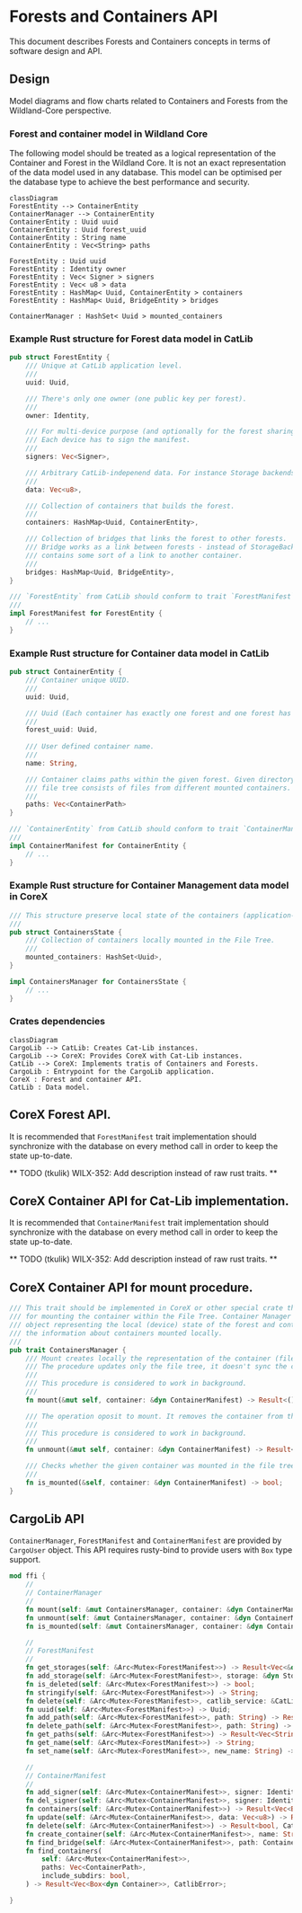 # Forests and Containers API
This document describes Forests and Containers concepts in terms of software design and API.


## Design
Model diagrams and flow charts related to Containers and Forests from the Wildland-Core perspective.


### Forest and container model in Wildland Core
The following model should be treated as a logical representation of the Container and Forest in the Wildland Core. It is not an exact representation of the data model used in any database. This model can be optimised per the database type to achieve the best performance and security.

```mermaid
classDiagram
ForestEntity --> ContainerEntity
ContainerManager --> ContainerEntity
ContainerEntity : Uuid uuid
ContainerEntity : Uuid forest_uuid
ContainerEntity : String name
ContainerEntity : Vec<String> paths

ForestEntity : Uuid uuid
ForestEntity : Identity owner
ForestEntity : Vec< Signer > signers
ForestEntity : Vec< u8 > data
ForestEntity : HashMap< Uuid, ContainerEntity > containers
ForestEntity : HashMap< Uuid, BridgeEntity > bridges

ContainerManager : HashSet< Uuid > mounted_containers
```


### Example Rust structure for Forest data model in CatLib
```rust
pub struct ForestEntity {
    /// Unique at CatLib application level.
    /// 
    uuid: Uuid,

    /// There's only one owner (one public key per forest).
    /// 
    owner: Identity,

    /// For multi-device purpose (and optionally for the forest sharing mechanism).
    /// Each device has to sign the manifest.
    /// 
    signers: Vec<Signer>,

    /// Arbitrary CatLib-indepenend data. For instance Storage backends (serialized to json) etc.
    /// 
    data: Vec<u8>,

    /// Collection of containers that builds the forest.
    /// 
    containers: HashMap<Uuid, ContainerEntity>,

    /// Collection of bridges that links the forest to other forests.
    /// Bridge works as a link between forests - instead of StorageBackend
    /// contains some sort of a link to another container.
    /// 
    bridges: HashMap<Uuid, BridgeEntity>,
}

/// `ForestEntity` from CatLib should conform to trait `ForestManifest` from CoreX.
/// 
impl ForestManifest for ForestEntity { 
    // ...
}
```


### Example Rust structure for Container data model in CatLib
```rust
pub struct ContainerEntity { 
    /// Container unique UUID.
    /// 
    uuid: Uuid,

    /// Uuid (Each container has exactly one forest and one forest has many containers).
    /// 
    forest_uuid: Uuid,
    
    /// User defined container name.
    /// 
    name: String,

    /// Container claims paths within the given forest. Given directory in a
    /// file tree consists of files from different mounted containers.
    /// 
    paths: Vec<ContainerPath>
}

/// `ContainerEntity` from CatLib should conform to trait `ContainerManifest` from CoreX.
/// 
impl ContainerManifest for ContainerEntity { 
    // ...
}
```


### Example Rust structure for Container Management data model in CoreX
```rust
/// This structure preserve local state of the containers (application-wise).
/// 
pub struct ContainersState {
    /// Collection of containers locally mounted in the File Tree.
    /// 
    mounted_containers: HashSet<Uuid>,
}

impl ContainersManager for ContainersState {
    // ...
}
```


### Crates dependencies
```mermaid
classDiagram
CargoLib --> CatLib: Creates Cat-Lib instances.
CargoLib --> CoreX: Provides CoreX with Cat-Lib instances.
CatLib --> CoreX: Implements tratis of Containers and Forests.
CargoLib : Entrypoint for the CargoLib application.
CoreX : Forest and container API.
CatLib : Data model.
```


## CoreX Forest API.
It is recommended that `ForestManifest` trait implementation should synchronize with the database on every method call in order to keep the state up-to-date.

** TODO (tkulik) WILX-352: Add description instead of raw rust traits. **

## CoreX Container API for Cat-Lib implementation.
It is recommended that `ContainerManifest` trait implementation should synchronize with the database on every method call in order to keep the state up-to-date.

** TODO (tkulik) WILX-352: Add description instead of raw rust traits. **


## CoreX Container API for mount procedure.
```rust
/// This trait should be implemented in CoreX or other special crate that is responsible
/// for mounting the container within the File Tree. Container Manager is an API for the
/// object representing the local (device) state of the forest and containers. It keeps
/// the information about containers mounted locally.
/// 
pub trait ContainersManager {
    /// Mount creates locally the representation of the container (files/directories structures).
    /// The procedure updates only the file tree, it doesn't sync the container data itself.
    ///
    /// This procedure is considered to work in background.
    /// 
    fn mount(&mut self, container: &dyn ContainerManifest) -> Result<(), ContainerManagerError>;

    /// The operation oposit to mount. It removes the container from the file tree representation.
    /// 
    /// This procedure is considered to work in background.
    /// 
    fn unmount(&mut self, container: &dyn ContainerManifest) -> Result<(), ContainerManagerError>;

    /// Checks whether the given container was mounted in the file tree.
    /// 
    fn is_mounted(&self, container: &dyn ContainerManifest) -> bool;
}
```


## CargoLib API
`ContainerManager`, `ForestManifest` and `ContainerManifest` are provided by `CargoUser` object. This API requires rusty-bind to provide users with `Box` type support.

```rust
mod ffi {
    //
    // ContainerManager
    //
    fn mount(self: &mut ContainersManager, container: &dyn ContainerManifest) -> Result<(), ContainerMountError>;
    fn unmount(self: &mut ContainersManager, container: &dyn ContainerManifest) -> Result<(), ContainerUnmountError>;
    fn is_mounted(self: &mut ContainersManager, container: &dyn ContainerManifest) -> bool;

    //
    // ForestManifest
    //
    fn get_storages(self: &Arc<Mutex<ForestManifest>>) -> Result<Vec<&dyn StorageBackend>, GetStoragesError>;
    fn add_storage(self: &Arc<Mutex<ForestManifest>>, storage: &dyn StorageBackend) -> Result<(), AddStorageError>;
    fn is_deleted(self: &Arc<Mutex<ForestManifest>>) -> bool;
    fn stringify(self: &Arc<Mutex<ForestManifest>>) -> String;
    fn delete(self: &Arc<Mutex<ForestManifest>>, catlib_service: &CatLibService) -> Result<(), CatlibError>;
    fn uuid(self: &Arc<Mutex<ForestManifest>>) -> Uuid;
    fn add_path(self: &Arc<Mutex<ForestManifest>>, path: String) -> Result<bool, CatlibError>;
    fn delete_path(self: &Arc<Mutex<ForestManifest>>, path: String) -> Result<bool, CatlibError>;
    fn get_paths(self: &Arc<Mutex<ForestManifest>>) -> Result<Vec<String>, CatlibError>;
    fn get_name(self: &Arc<Mutex<ForestManifest>>) -> String;
    fn set_name(self: &Arc<Mutex<ForestManifest>>, new_name: String) -> Result<(), ContainerError>;

    //
    // ContainerManifest
    //
    fn add_signer(self: &Arc<Mutex<ContainerManifest>>, signer: Identity) -> Result<bool, CatlibError>;
    fn del_signer(self: &Arc<Mutex<ContainerManifest>>, signer: Identity) -> Result<bool, CatlibError>;
    fn containers(self: &Arc<Mutex<ContainerManifest>>) -> Result<Vec<Box<dyn Container>>, CatlibError>;
    fn update(self: &Arc<Mutex<ContainerManifest>>, data: Vec<u8>) -> Result<&mut dyn Forest, CatlibError>;
    fn delete(self: &Arc<Mutex<ContainerManifest>>) -> Result<bool, CatlibError>;
    fn create_container(self: &Arc<Mutex<ContainerManifest>>, name: String) -> Result<Box<dyn Container>, CatlibError>;
    fn find_bridge(self: &Arc<Mutex<ContainerManifest>>, path: ContainerPath) -> Result<Box<dyn Bridge>, CatlibError>;
    fn find_containers(
        self: &Arc<Mutex<ContainerManifest>>,
        paths: Vec<ContainerPath>,
        include_subdirs: bool,
    ) -> Result<Vec<Box<dyn Container>>, CatlibError>;

}
```
